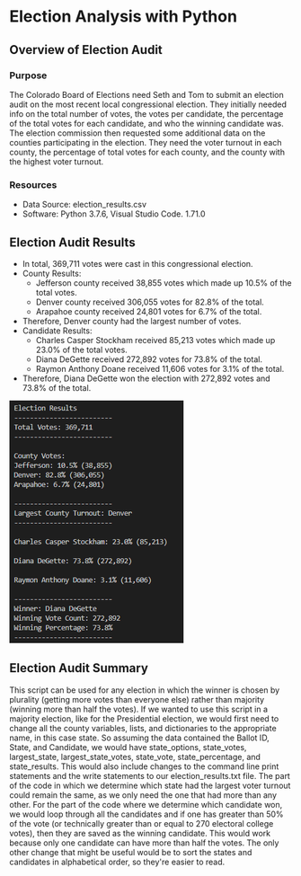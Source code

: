 # Election Analysis with Python

## Overview of Election Audit

### Purpose
The Colorado Board of Elections need Seth and Tom to submit an election audit on the most recent local congressional election. They initially needed info on the total number of votes, the votes per candidate, the percentage of the total votes for each candidate, and who the winning candidate was. The election commission then requested some additional data on the counties participating in the election. They need the voter turnout in each county, the percentage of total votes for each county, and the county with the highest voter turnout. 

### Resources
- Data Source: election_results.csv
- Software: Python 3.7.6, Visual Studio Code. 1.71.0

## Election Audit Results 
  - In total, 369,711 votes were cast in this congressional election.
  - County Results:
    - Jefferson county received 38,855 votes which made up 10.5% of the total votes. 
    - Denver county received 306,055 votes for 82.8% of the total. 
    - Arapahoe county received 24,801 votes for 6.7% of the total. 
  - Therefore, Denver county had the largest number of votes. 
  - Candidate Results:
    - Charles Casper Stockham received 85,213 votes which made up 23.0% of the total votes. 
    - Diana DeGette received 272,892 votes for 73.8% of the total. 
    - Raymon Anthony Doane received 11,606 votes for 3.1% of the total. 
  - Therefore, Diana DeGette won the election with 272,892 votes and 73.8% of the total. 
  
![Election Results](Resources/Election_Results_Command_Line.png)

## Election Audit Summary
This script can be used for any election in which the winner is chosen by plurality (getting more votes than everyone else) rather than majority (winning more than half the votes). If we wanted to use this script in a majority election, like for the Presidential election, we would first need to change all the county variables, lists, and dictionaries to the appropriate name, in this case state. So assuming the data contained the Ballot ID, State, and Candidate, we would have state_options, state_votes, largest_state, largest_state_votes, state_vote, state_percentage, and state_results. This would also include changes to the command line print statements and the write statements to our election_results.txt file. The part of the code in which we determine which state had the largest voter turnout could remain the same, as we only need the one that had more than any other. For the part of the code where we determine which candidate won, we would loop through all the candidates and if one has greater than 50% of the vote (or technically greater than or equal to 270 electoral college votes), then they are saved as the winning candidate. This would work because only one candidate can have more than half the votes. The only other change that might be useful would be to sort the states and candidates in alphabetical order, so they're easier to read. 
